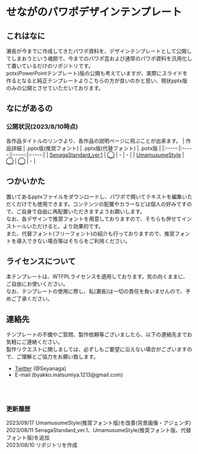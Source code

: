 # せながのパワポデザインテンプレート
## これはなに
瀬長が今までに作成してきたパワポ資料を、デザインテンプレートとして公開してしまおうという魂胆で、今までのパワポ芸および通常のパワポ資料を汎用化して置いているだけのリポジトリです。<br>
potx(PowerPointテンプレート)版の公開も考えていますが、実際にスライドを作るとなると純正テンプレートよりこちらの方が良いのかと思い、現状pptx版のみの公開とさせていただいております。

## なにがあるの
### 公開状況(2023/8/10時点)
各作品タイトルのリンクより、各作品の説明ページに飛ぶことが出来ます。
| 作品詳細 | .pptx版(推奨フォント) | .pptx版(代替フォント) | .potx版 |
|:-----:|:-----:|:-----:|:-----:|
| [SenagaStandard_ver.1](SenagaStandard_ver.1/SenagaStandard_ver.1.md) | [◯](SenagaStandard_ver.1/SenagaStandard_ver.1.pptx) | - | - |
| [UmamusumeStyle](UmamusumeStyle/UmamusumeStyle.md) | [◯](UmamusumeStyle/UmamusumeStyle.pptx) | [◯](UmamusumeStyle/UmamusumeStyle_alt.pptx) | - |

## つかいかた
置いてあるpptxファイルをダウンロードし、パワポで開いてテキストを編集いただくだけでも使用できます。コンテンツの配置やカラーなどは個人の好みですので、ご自身で自由に再配置いただきますようお願いします。<br>
なお、各デザインで推奨フォントを用意しておりますので、そちらも併せてインストールいただけると、より効果的です。<br>
また、代替フォント(フリーフォント)の紹介も行っておりますので、推奨フォントを導入できない場合等はそちらをご利用ください。

## ライセンスについて
本テンプレートは、WTFPLライセンスを適用しております。気の向くままに、ご自由にお使いください。<br>
なお、テンプレートの使用に際し、私(瀬長)は一切の責任を負いませんので、予めご了承ください。<br>

## 連絡先
テンプレートの不備やご質問、製作依頼等ございましたら、以下の連絡先までお気軽にご連絡ください。<br>
製作リクエストに関しましては、必ずしもご要望に沿えない場合がございますので、ご理解とご協力をお願い致します。<br>
- [Twitter](https://twitter.com/Seyanaga) (@Seyanaga)
- E-mail (<span>byakko.matsumiya.1213</span>@gmail.com)

<br>
<br>

### 更新履歴
2023/09/17 UmamusumeStyle(推奨フォント版)を改善(背景画像・アジェンダ)
2023/08/11 SenagaStandard_ver.1、UmamusumeStyle(推奨フォント版、代替フォント版)を追加 <br>
2023/08/10 リポジトリを作成